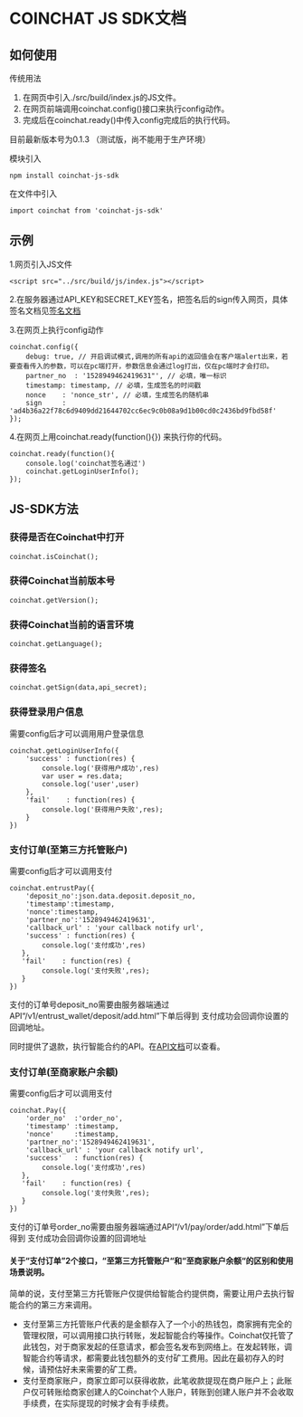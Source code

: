COINCHAT JS SDK文档
====

如何使用
----

传统用法
1. 在网页中引入./src/build/index.js的JS文件。
2. 在网页前端调用coinchat.config()接口来执行config动作。
3. 完成后在coinchat.ready()中传入config完成后的执行代码。

目前最新版本号为0.1.3 （测试版，尚不能用于生产环境）


模块引入

    npm install coinchat-js-sdk

在文件中引入

    import coinchat from 'coinchat-js-sdk'



示例
----

1.网页引入JS文件
    
    <script src="../src/build/js/index.js"></script>

2.在服务器通过API_KEY和SECRET_KEY签名，把签名后的sign传入网页，具体签名文档见[签名文档](https://github.com/coinchat/docs/blob/master/zh/%E5%95%86%E6%88%B7%E7%9B%B8%E5%85%B3API.md)

3.在网页上执行config动作

    coinchat.config({
        debug: true, // 开启调试模式,调用的所有api的返回值会在客户端alert出来，若要查看传入的参数，可以在pc端打开，参数信息会通过log打出，仅在pc端时才会打印。
        partner_no  : '1528949462419631"', // 必填，唯一标识
        timestamp: timestamp, // 必填，生成签名的时间戳
        nonce    : 'nonce_str', // 必填，生成签名的随机串
        sign     : 'ad4b36a22f78c6d9409dd21644702cc6ec9c0b08a9d1b00cd0c2436bd9fbd58f'
    });

4.在网页上用coinchat.ready(function(){}) 来执行你的代码。

    coinchat.ready(function(){
        console.log('coinchat签名通过')
        coinchat.getLoginUserInfo();
    });
    
JS-SDK方法
----

###  获得是否在Coinchat中打开

    coinchat.isCoinchat();


###  获得Coinchat当前版本号

    coinchat.getVersion();

###  获得Coinchat当前的语言环境

    coinchat.getLanguage();

###  获得签名

    coinchat.getSign(data,api_secret);


###  获得登录用户信息
需要config后才可以调用用户登录信息

    coinchat.getLoginUserInfo({
        'success' : function(res) {
            console.log('获得用户成功',res)
            var user = res.data;
            console.log('user',user)
        },
        'fail'    : function(res) {
            console.log('获得用户失败',res);
        }
    })


###  支付订单(至第三方托管账户)
需要config后才可以调用支付

    coinchat.entrustPay({
        'deposit_no':json.data.deposit.deposit_no,
        'timestamp':timestamp,
        'nonce':timestamp,
        'partner_no':'1528949462419631',
        'callback_url' : 'your callback notify url',
        'success' : function(res) {
            console.log('支付成功',res)
       },
       'fail'    : function(res) {
            console.log('支付失败',res);
       }
    })

支付的订单号deposit_no需要由服务器端通过API“/v1/entrust_wallet/deposit/add.html”下单后得到
支付成功会回调你设置的回调地址。

同时提供了退款，执行智能合约的API。在[API文档](https://github.com/coinchat/docs/blob/master/zh/%E6%89%98%E7%AE%A1%E9%92%B1%E5%8C%85API%E5%8F%8A%E6%B5%81%E7%A8%8B.md)可以查看。

###  支付订单(至商家账户余额)
需要config后才可以调用支付

    coinchat.Pay({
        'order_no'  :'order_no',
        'timestamp' :timestamp,
        'nonce'     :timestamp,
        'partner_no':'1528949462419631',
        'callback_url' : 'your callback notify url',
        'success'   : function(res) {
            console.log('支付成功',res)
       },
       'fail'    : function(res) {
            console.log('支付失败',res);
       }
    })

支付的订单号order_no需要由服务器端通过API“/v1/pay/order/add.html”下单后得到
支付成功会回调你设置的回调地址


#### 关于“支付订单”2个接口，“至第三方托管账户“和“至商家账户余额“的区别和使用场景说明。

简单的说，支付至第三方托管账户仅提供给智能合约提供商，需要让用户去执行智能合约的第三方来调用。

* 支付至第三方托管账户代表的是金额存入了一个小的热钱包，商家拥有完全的管理权限，可以调用接口执行转账，发起智能合约等操作。Coinchat仅托管了此钱包，对于商家发起的任意请求，都会签名发布到网络上。在发起转账，调智能合约等请求，都需要此钱包额外的支付矿工费用。因此在最初存入的时候，请预估好未来需要的矿工费。
* 支付至商家账户，商家立即可以获得收款，此笔收款提现在商户账户上；此账户仅可转账给商家创建人的Coinchat个人账户，转账到创建人账户并不会收取手续费，在实际提现的时候才会有手续费。







